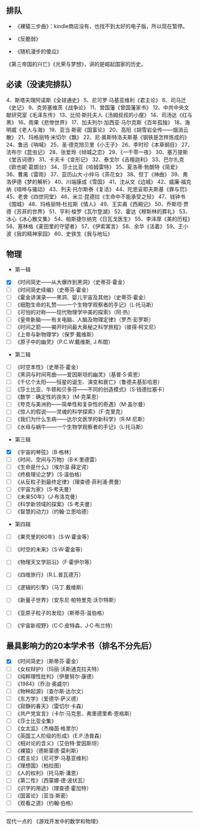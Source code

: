 ## 排队


- 《裸猿三步曲》：kindle商店没有，也找不到太好的电子版，所以现在暂停。

- 《反脆弱》
- 《随机漫步的傻瓜》


《第三帝国的兴亡》《光荣与梦想》，讲的是崛起国家的历史。  


## 必读（没读完排队）
4、斯塔夫理阿诺斯《全球通史》
5、尼可罗·马基亚维利《君主论》
6、司马迁《史记》
9、克劳塞维茨《战争论》
11、曾国藩《曾国藩家书》
12、中共中央文献研究室《毛泽东传》
13、比彻·斯托夫人《汤姆叔叔的小屋》
14、司汤达《红与黑》
16、雨果《悲惨世界》
17、加夫列尔·加西亚·马尔克斯《百年孤独》
18、海明威《老人与海》
19、亚当·斯密《国富论》
20、高阳《胡雪岩全传——烟消云散》
21、玛格丽特·米切尔《飘》
22、尼·奥斯特洛夫斯基《钢铁是怎样炼成的》
24、鲁迅《呐喊》
25、圣·德克旭贝里《小王子》
26、李时珍《本草纲目》
27、法布尔《昆虫记》
28、张爱玲《倾城之恋》
29、《一千零一夜》
30、塞万提斯《堂吉诃德》
31、卡夫卡《变形记》
32、泰戈尔《吉檀迦利》
33、巴尔扎克《欧也妮·葛朗台》
34、莎士比亚《哈姆雷特》
35、夏洛蒂·勃朗特《简爱》
36、曹禺《雷雨》
37、亚历山大·小仲马《茶花女》
38、但丁《神曲》
39、弗洛伊德《梦的解析》
40、川端康成《雪国》
41、沈从文《边城》
42、威廉·福克纳《喧哗与骚动》
43、列夫·托尔斯泰《复活》
44、陀思妥耶夫斯基《罪与罚》
45、老舍《四世同堂》
46、米兰·昆德拉《生命中不能承受之轻》
47、钱钟书《围城》
48、玛格丽特·杜拉斯《情人》
49、王实甫《西厢记》
50、乔斯坦·贾德《苏菲的世界》
51、亨利·梭罗《瓦尔登湖》
52、霍达《穆斯林的葬礼》
53、冰心《冰心散文集》
54、帕斯捷尔纳克《日瓦戈医生》
55、李泽厚《美的历程》
56、塞林格《麦田里的守望者》
57、《伊索寓言》
58、余华《活着》
59、王小波《我的精神家园》
60、史铁生《我与地坛》






## 物理

- 第一辑
- [x] 《时间简史——从大爆炸到黑洞》（史蒂芬·霍金）
- [ ] 《时间简史续编》（史蒂芬·霍金）
- [ ] 《霍金讲演录——黑洞、婴儿宇宙及其他》（史蒂芬·霍金）
- [ ] 《细胞生命的礼赞——一个生物学观察者的手记》（L·托马斯）
- [ ] 《可怕的对称——现代物理学中美的探索》（阿·热）
- [ ] 《皇帝新脑——有关电脑、人脑及物理定律》（罗杰·彭罗斯）
- [ ] 《时间之箭——揭开时间最大奥秘之科学旅程》（彼得·柯文尼）
- [ ] 《上帝与新物理学》（保罗·戴维斯）
- [ ] 《原子中的幽灵》（P.C.W.戴维斯, J.布朗）
- 第二辑
- [ ] 《时空本性》（史蒂芬·霍金）
- [ ] 《黑洞与时间弯曲——爱因斯坦的幽灵》（基普·S·索恩）
- [ ] 《千亿个太阳——恒星的诞生、演变和衰亡》（鲁德夫基彭哈恩）
- [ ] 《莎士比亚、牛顿和贝多芬——不同的创造模式》（S·钱德拉塞卡）
- [ ] 《数学：确定性的丧失》（M·克莱恩）
- [ ] 《夸克与美洲豹——简单性和复杂性的奇遇》（M·盖尔曼）
- [ ] 《惊人的假说——灵魂的科学探索》（F·克里克）
- [ ] 《我们为什么生病——达尔文医学的新科学》（R·M·尼斯）
- [ ] 《水母与蜗牛——一个生物学观察者的手记》（L·托马斯）
- 第三辑
- [x] 《宇宙的琴弦》（B·格林）
- [ ] 《时间、空间与万物》（B·K·里德雷）
- [ ] 《生命是什么》（埃尔温·薛定谔）
- [ ] 《终极理论之梦》（S·温伯格）
- [ ] 《从反粒子到最终定律》（理查德·菲利浦·费曼）
- [ ] 《宇宙为家》（S·考夫曼）
- [ ] 《未来50年》（J·布洛克曼）
- [ ] 《科学新领域的探案》（S·考夫曼）
- [ ] 《智慧的动力》（约翰·立恩哈德）
- 第四辑
- [ ] 《果壳里的60年》（S·W·霍金等）
- [ ] 《时空的未来》（S·W·霍金等）
- [ ] 《物理天文学前沿》（F·霍伊尔等）
- [ ] 《四维旅行》（R.L.普瓦德万）
- [ ] 《逻辑的引擎》（马丁.戴维斯）
- [ ] 《新量子世界》（安东尼·帕特里克·沃尔特斯）
- [ ] 《亚原子粒子的发现》（斯蒂芬·温伯格）
- [ ] 《宇宙新视野》（C·C·皮特森、J·C·布兰特）


## 最具影响力的20本学术书（排名不分先后）

- [x] 《时间简史》（斯蒂芬·霍金）  
- [ ] 《女权辩护》（玛丽·沃斯通克拉夫特）  
- [ ] 《纯粹理性批判》（伊曼努尔·康德）  
- [ ] 《1984》（乔治·奥威尔）  
- [ ] 《物种起源》（查尔斯·达尔文）  
- [ ] 《东方学》（爱德华·萨义德）  
- [ ] 《寂静的春天》（雷切尔·卡森）  
- [ ] 《共产党宣言》（卡尔·马克思、弗里德里希·恩格斯）  
- [ ] 《莎士比亚全集》  
- [ ] 《女太监》（杰梅茵·格里尔）  
- [ ] 《英国工人阶级的形成》（E.P.汤普森）  
- [ ] 《相对论的含义》（艾伯特·爱因斯坦）  
- [ ] 《裸猿》（德斯蒙德·莫利斯）  
- [ ] 《君主论》（尼可罗·马基亚维利）  
- [ ] 《理想国》（柏拉图）  
- [ ] 《人的权利》（托马斯·潘恩）  
- [ ] 《第二性》（西蒙娜·德·波伏瓦）  
- [ ] 《识字的用途》（理查德·霍加特）  
- [ ] 《国富论》（亚当·斯密）  
- [ ] 《观看之道》（约翰·伯格）  

---------------------------------------------------------


现代一点的
《游戏开发中的数学和物理》
